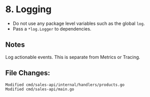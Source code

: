 # 8. Logging

- Do not use any package level variables such as the global `log`.
- Pass a `*log.Logger` to dependencies.

## Notes

Log actionable events. This is separate from Metrics or Tracing.

## File Changes:

```
Modified cmd/sales-api/internal/handlers/products.go
Modified cmd/sales-api/main.go
```